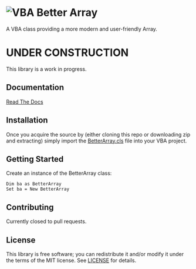 # ![VBA Better Array](https://raw.githubusercontent.com/Senipah/VBA-Better-Array/master/docs/assets/img/logo.png)

A VBA class providing a more modern and user-friendly Array.

# UNDER CONSTRUCTION

This library is a work in progress.

## Documentation

[Read The Docs](https://senipah.github.io/VBA-Better-Array/)

## Installation

Once you acquire the source by (either cloning this repo or downloading zip and extracting) simply import the [BetterArray.cls](src/BetterArray.cls) file into your VBA project.

## Getting Started

Create an instance of the BetterArray class:

```
Dim ba as BetterArray
Set ba = New BetterArray
```

## Contributing

Currently closed to pull requests.

## License

This library is free software; you can redistribute it and/or modify it under the terms of the MIT license. See [LICENSE](LICENSE) for details.
